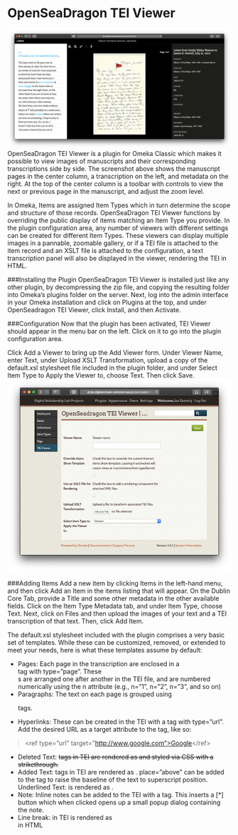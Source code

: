 # OpenSeaDragon TEI Viewer
![Screenshot of public interface](osd_tei_public.png)
OpenSeaDragon TEI Viewer is a plugin for Omeka Classic which makes it possible to view images of manuscripts and their corresponding transcriptions side by side. The screenshot above shows the manuscript pages in the center column, a transcription on the left, and metadata on the right. At the top of the center column is a toolbar with controls to view the next or previous page in the manuscript, and adjust the zoom level.

In Omeka, Items are assigned Item Types which in turn determine the scope and structure of those records. OpenSeaDragon TEI Viewer functions by overriding the public display of items matching an Item Type you provide. In the plugin configuration area, any number of viewers with different settings can be created for different Item Types. These viewers can display multiple images in a pannable, zoomable gallery, or if a TEI file is attached to the item record and an XSLT file is attached to the configuration, a text transcription panel will also be displayed in the viewer, rendering the TEI in HTML.

###Installing the Plugin
OpenSeaDragon TEI Viewer is installed just like any other plugin, by decompressing the zip file, and copying the resulting folder into Omeka’s plugins folder on the server. Next, log into the admin interface in your Omeka installation and click on Plugins at the top, and under OpenSeadragon TEI Viewer, click Install, and then Activate.

###Configuration
Now that the plugin has been activated, TEI Viewer should appear in the menu bar on the left. Click on it to go into the plugin configuration area.

Click Add a Viewer to bring up the Add Viewer form. Under Viewer Name, enter Text, under Upload XSLT Transformation, upload a copy of the default.xsl stylesheet file included in the plugin folder, and under Select Item Type to Apply the Viewer to, choose Text. Then click Save.
![Screenshot of Add Viewer interface](osd_tei_add_item.png)

###Adding Items
Add a new item by clicking Items in the left-hand menu, and then click Add an Item in the items listing that will appear. On the Dublin Core Tab, provide a Title and some other metadata in the other available fields. Click on the Item Type Metadata tab, and under Item Type, choose Text. Next, click on Files and then upload the images of your text and a TEI transcription of that text. Then, click Add Item.

The default.xsl stylesheet included with the plugin comprises a very basic set of templates. While these can be customized, removed, or extended to meet your needs, here is what these templates assume by default:

* Pages: Each page in the transcription are enclosed in a <div> tag with type=”page”. These <div>s are arranged one after another in the TEI file, and are numbered numerically using the n attribute (e.g., n=”1”, n=”2”, n=”3”, and so on)
* Paragraphs: The text on each page is grouped using <p> tags.
* Hyperlinks: These can be created in the TEI with a <ref> tag with type=”url”. Add the desired URL as a target attribute to the <ref> tag, like so:
> \<ref type=”url” target=”http://www.google.com”>Google<\/ref\>
* Deleted Text:  <del> tags in TEI are rendered as <span class=”deleted-text”> and styled via CSS with a strikethrough.
* Added Text: <add> tags in TEI are rendered as <span class=”add”>. place=”above” can be added to the <add> tag to raise the baseline of the text to superscript position.
Underlined Text: <hi rend=”underline”> is rendered as <span class=”underline”>.
* Note: Inline notes can be added to the TEI with a <note> tag. This inserts a [*] button which when clicked opens up a small popup dialog containing the note.
* Line break: <lb> in TEI is rendered as <br> in HTML
